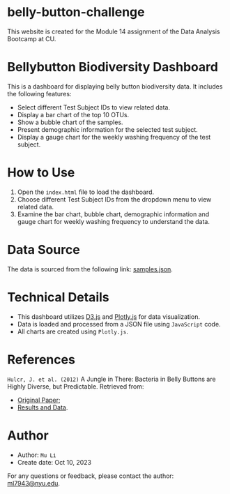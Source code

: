 # belly-button-challenge
This website is created for the Module 14 assignment of the Data Analysis Bootcamp at CU.

# Bellybutton Biodiversity Dashboard

This is a dashboard for displaying belly button biodiversity data. It includes the following features:

- Select different Test Subject IDs to view related data.
- Display a bar chart of the top 10 OTUs.
- Show a bubble chart of the samples.
- Present demographic information for the selected test subject.
- Display a gauge chart for the weekly washing frequency of the test subject.

# How to Use

1. Open the `index.html` file to load the dashboard.
2. Choose different Test Subject IDs from the dropdown menu to view related data.
3. Examine the bar chart, bubble chart, demographic information and gauge chart for weekly washing frequency to understand the data.

# Data Source

The data is sourced from the following link: [samples.json](https://2u-data-curriculum-team.s3.amazonaws.com/dataviz-classroom/v1.1/14-Interactive-Web-Visualizations/02-Homework/samples.json).

# Technical Details

- This dashboard utilizes [D3.js](https://d3js.org/d3.v7.min.js) and [Plotly.js](https://cdn.plot.ly/plotly-latest.min.js) for data visualization.
- Data is loaded and processed from a JSON file using `JavaScript` code.
- All charts are created using `Plotly.js`.

# References
`Hulcr, J. et al. (2012)` A Jungle in There: Bacteria in Belly Buttons are Highly Diverse, but Predictable. 
Retrieved from: 
  - [Original Paper](https://journals.plos.org/plosone/article?id=10.1371/journal.pone.0047712);
  - [Results and Data](http://robdunnlab.com/projects/belly-button-biodiversity/results-and-data/).

# Author

- Author: `Mu Li`
- Create date: Oct 10, 2023

For any questions or feedback, please contact the author: ml7943@nyu.edu.
